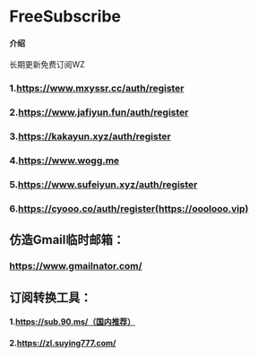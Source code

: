 # FreeSubscribe

#### 介绍
长期更新免费订阅WZ





### 1.https://www.mxyssr.cc/auth/register

### 2.https://www.jafiyun.fun/auth/register

### 3.https://kakayun.xyz/auth/register

### 4.https://www.wogg.me

### 5.https://www.sufeiyun.xyz/auth/register

### 6.https://cyooo.co/auth/register(https://ooolooo.vip)





## 仿造Gmail临时邮箱：

### https://www.gmailnator.com/



## 订阅转换工具：

#### 1.https://sub.90.ms/（国内推荐）

#### 2.https://zl.suying777.com/